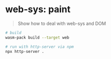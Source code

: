 # web-sys: paint

> Show how to deal with web-sys and DOM

```sh
# build
wasm-pack build --target web

# run with http-server via npm
npx http-server .
```